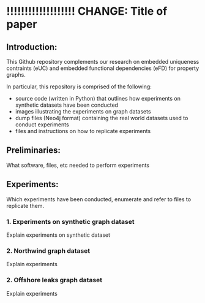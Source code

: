 # !!!!!!!!!!!!!!!!!!! CHANGE: Title of paper


## Introduction:

This Github repository complements our research on embedded uniqueness contraints (eUC) and embedded functional dependencies (eFD) for property graphs.

In particular, this repository is comprised of the following:

- source code (written in Python) that outlines how experiments on synthetic datasets have been conducted
- images illustrating the experiments on graph datasets
- dump files (Neo4j format) containing the real world datasets used to conduct experiments
- files and instructions on how to replicate experiments



## Preliminaries:

What software, files, etc needed to perform experiments






## Experiments:

Which experiments have been conducted, enumerate and refer to files to replicate them.

### 1. Experiments on synthetic graph dataset

Explain experiments on synthetic dataset



### 2. Northwind graph dataset

Explain experiments


### 2. Offshore leaks graph dataset


Explain experiments




